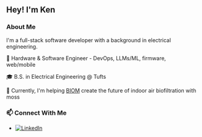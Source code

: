 ## Hey! I'm Ken

### About Me

I'm a full-stack software developer with a background in electrical engineering.

🤔 Hardware & Software Engineer - DevOps, LLMs/ML, firmware, web/mobile

🎓 B.S. in Electrical Engineering @ Tufts

🌱 Currently, I'm helping [BIOM](https://biom.bio/) create the future of indoor air biofiltration with moss

<!--
Projects I have delivered required these skills:
 - Statistical Models
 - Data Analysis
 - Data Science
 - Hardware Engineering
 - Firmware tinkering
 - Mobile Development
 - Web Development
 
Projects that I want to work on:
 - Alternate Data
 - Embedded Programming
 - Scalable Deployments (ML/DevOps)
-->

### 📫 Connect With Me

<ul>
  <li>
    <a href="https://www.linkedin.com/in/kennethpostigo"><img alt="LinkedIn" src="https://img.shields.io/badge/linkedin-violet?style=plastic"></a>
  </li>
</ul>
